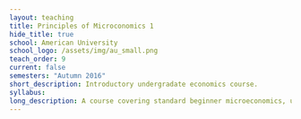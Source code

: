 ```yaml
---
layout: teaching
title: Principles of Microconomics 1
hide_title: true
school: American University
school_logo: /assets/img/au_small.png
teach_order: 9
current: false
semesters: "Autumn 2016"
short_description: Introductory undergradate economics course.
syllabus: 
long_description: A course covering standard beginner microeconomics, using Mankiw's Prinicples textbook.
---
```


